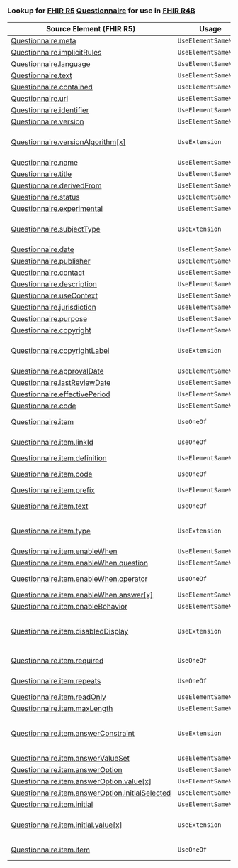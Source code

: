 ### Lookup for [FHIR R5](https://hl7.org/fhir/R5/) [Questionnaire](https://hl7.org/fhir/R5/Questionnaire.html) for use in [FHIR R4B](https://hl7.org/fhir/R4B/)

| Source Element (FHIR R5) | Usage | Target |
| -------------- | ----- | ------ |
| [Questionnaire.meta](https://hl7.org/fhir/R5/Questionnaire.html#resource) | `UseElementSameName` | [Questionnaire.meta](https://hl7.org/fhir/R4B/Questionnaire.html#resource) |
| [Questionnaire.implicitRules](https://hl7.org/fhir/R5/Questionnaire.html#resource) | `UseElementSameName` | [Questionnaire.implicitRules](https://hl7.org/fhir/R4B/Questionnaire.html#resource) |
| [Questionnaire.language](https://hl7.org/fhir/R5/Questionnaire.html#resource) | `UseElementSameName` | [Questionnaire.language](https://hl7.org/fhir/R4B/Questionnaire.html#resource) |
| [Questionnaire.text](https://hl7.org/fhir/R5/Questionnaire.html#resource) | `UseElementSameName` | [Questionnaire.text](https://hl7.org/fhir/R4B/Questionnaire.html#resource) |
| [Questionnaire.contained](https://hl7.org/fhir/R5/Questionnaire.html#resource) | `UseElementSameName` | [Questionnaire.contained](https://hl7.org/fhir/R4B/Questionnaire.html#resource) |
| [Questionnaire.url](https://hl7.org/fhir/R5/Questionnaire.html#resource) | `UseElementSameName` | [Questionnaire.url](https://hl7.org/fhir/R4B/Questionnaire.html#resource) |
| [Questionnaire.identifier](https://hl7.org/fhir/R5/Questionnaire.html#resource) | `UseElementSameName` | [Questionnaire.identifier](https://hl7.org/fhir/R4B/Questionnaire.html#resource) |
| [Questionnaire.version](https://hl7.org/fhir/R5/Questionnaire.html#resource) | `UseElementSameName` | [Questionnaire.version](https://hl7.org/fhir/R4B/Questionnaire.html#resource) |
| [Questionnaire.versionAlgorithm[x]](https://hl7.org/fhir/R5/Questionnaire.html#resource) | `UseExtension` | [http://hl7.org/fhir/5.0/StructureDefinition/extension-Questionnaire.versionAlgorithm](StructureDefinition-ext-R5-Questionnaire.versionAlgorithm.html) |
| [Questionnaire.name](https://hl7.org/fhir/R5/Questionnaire.html#resource) | `UseElementSameName` | [Questionnaire.name](https://hl7.org/fhir/R4B/Questionnaire.html#resource) |
| [Questionnaire.title](https://hl7.org/fhir/R5/Questionnaire.html#resource) | `UseElementSameName` | [Questionnaire.title](https://hl7.org/fhir/R4B/Questionnaire.html#resource) |
| [Questionnaire.derivedFrom](https://hl7.org/fhir/R5/Questionnaire.html#resource) | `UseElementSameName` | [Questionnaire.derivedFrom](https://hl7.org/fhir/R4B/Questionnaire.html#resource) |
| [Questionnaire.status](https://hl7.org/fhir/R5/Questionnaire.html#resource) | `UseElementSameName` | [Questionnaire.status](https://hl7.org/fhir/R4B/Questionnaire.html#resource) |
| [Questionnaire.experimental](https://hl7.org/fhir/R5/Questionnaire.html#resource) | `UseElementSameName` | [Questionnaire.experimental](https://hl7.org/fhir/R4B/Questionnaire.html#resource) |
| [Questionnaire.subjectType](https://hl7.org/fhir/R5/Questionnaire.html#resource) | `UseExtension` | [http://hl7.org/fhir/5.0/StructureDefinition/extension-Questionnaire.subjectType](StructureDefinition-ext-R5-Questionnaire.subjectType.html) |
| [Questionnaire.date](https://hl7.org/fhir/R5/Questionnaire.html#resource) | `UseElementSameName` | [Questionnaire.date](https://hl7.org/fhir/R4B/Questionnaire.html#resource) |
| [Questionnaire.publisher](https://hl7.org/fhir/R5/Questionnaire.html#resource) | `UseElementSameName` | [Questionnaire.publisher](https://hl7.org/fhir/R4B/Questionnaire.html#resource) |
| [Questionnaire.contact](https://hl7.org/fhir/R5/Questionnaire.html#resource) | `UseElementSameName` | [Questionnaire.contact](https://hl7.org/fhir/R4B/Questionnaire.html#resource) |
| [Questionnaire.description](https://hl7.org/fhir/R5/Questionnaire.html#resource) | `UseElementSameName` | [Questionnaire.description](https://hl7.org/fhir/R4B/Questionnaire.html#resource) |
| [Questionnaire.useContext](https://hl7.org/fhir/R5/Questionnaire.html#resource) | `UseElementSameName` | [Questionnaire.useContext](https://hl7.org/fhir/R4B/Questionnaire.html#resource) |
| [Questionnaire.jurisdiction](https://hl7.org/fhir/R5/Questionnaire.html#resource) | `UseElementSameName` | [Questionnaire.jurisdiction](https://hl7.org/fhir/R4B/Questionnaire.html#resource) |
| [Questionnaire.purpose](https://hl7.org/fhir/R5/Questionnaire.html#resource) | `UseElementSameName` | [Questionnaire.purpose](https://hl7.org/fhir/R4B/Questionnaire.html#resource) |
| [Questionnaire.copyright](https://hl7.org/fhir/R5/Questionnaire.html#resource) | `UseElementSameName` | [Questionnaire.copyright](https://hl7.org/fhir/R4B/Questionnaire.html#resource) |
| [Questionnaire.copyrightLabel](https://hl7.org/fhir/R5/Questionnaire.html#resource) | `UseExtension` | [http://hl7.org/fhir/5.0/StructureDefinition/extension-Questionnaire.copyrightLabel](StructureDefinition-ext-R5-Questionnaire.copyrightLabel.html) |
| [Questionnaire.approvalDate](https://hl7.org/fhir/R5/Questionnaire.html#resource) | `UseElementSameName` | [Questionnaire.approvalDate](https://hl7.org/fhir/R4B/Questionnaire.html#resource) |
| [Questionnaire.lastReviewDate](https://hl7.org/fhir/R5/Questionnaire.html#resource) | `UseElementSameName` | [Questionnaire.lastReviewDate](https://hl7.org/fhir/R4B/Questionnaire.html#resource) |
| [Questionnaire.effectivePeriod](https://hl7.org/fhir/R5/Questionnaire.html#resource) | `UseElementSameName` | [Questionnaire.effectivePeriod](https://hl7.org/fhir/R4B/Questionnaire.html#resource) |
| [Questionnaire.code](https://hl7.org/fhir/R5/Questionnaire.html#resource) | `UseElementSameName` | [Questionnaire.code](https://hl7.org/fhir/R4B/Questionnaire.html#resource) |
| [Questionnaire.item](https://hl7.org/fhir/R5/Questionnaire.html#resource) | `UseOneOf` | [Questionnaire.item](https://hl7.org/fhir/R4B/Questionnaire.html#resource)<br />[Questionnaire.item](https://hl7.org/fhir/R4B/Questionnaire.html#resource) |
| [Questionnaire.item.linkId](https://hl7.org/fhir/R5/Questionnaire.html#resource) | `UseOneOf` | [Questionnaire.item.linkId](https://hl7.org/fhir/R4B/Questionnaire.html#resource)<br />[Questionnaire.item.linkId](https://hl7.org/fhir/R4B/Questionnaire.html#resource) |
| [Questionnaire.item.definition](https://hl7.org/fhir/R5/Questionnaire.html#resource) | `UseElementSameName` | [Questionnaire.item.definition](https://hl7.org/fhir/R4B/Questionnaire.html#resource) |
| [Questionnaire.item.code](https://hl7.org/fhir/R5/Questionnaire.html#resource) | `UseOneOf` | [Questionnaire.item.code](https://hl7.org/fhir/R4B/Questionnaire.html#resource)<br />[Questionnaire.item.code](https://hl7.org/fhir/R4B/Questionnaire.html#resource) |
| [Questionnaire.item.prefix](https://hl7.org/fhir/R5/Questionnaire.html#resource) | `UseElementSameName` | [Questionnaire.item.prefix](https://hl7.org/fhir/R4B/Questionnaire.html#resource) |
| [Questionnaire.item.text](https://hl7.org/fhir/R5/Questionnaire.html#resource) | `UseOneOf` | [Questionnaire.item.text](https://hl7.org/fhir/R4B/Questionnaire.html#resource)<br />[Questionnaire.item.text](https://hl7.org/fhir/R4B/Questionnaire.html#resource) |
| [Questionnaire.item.type](https://hl7.org/fhir/R5/Questionnaire.html#resource) | `UseExtension` | [http://hl7.org/fhir/5.0/StructureDefinition/extension-Questionnaire.item.type](StructureDefinition-ext-R5-Questionnaire.it.type.html) |
| [Questionnaire.item.enableWhen](https://hl7.org/fhir/R5/Questionnaire.html#resource) | `UseElementSameName` | [Questionnaire.item.enableWhen](https://hl7.org/fhir/R4B/Questionnaire.html#resource) |
| [Questionnaire.item.enableWhen.question](https://hl7.org/fhir/R5/Questionnaire.html#resource) | `UseElementSameName` | [Questionnaire.item.enableWhen.question](https://hl7.org/fhir/R4B/Questionnaire.html#resource) |
| [Questionnaire.item.enableWhen.operator](https://hl7.org/fhir/R5/Questionnaire.html#resource) | `UseOneOf` | [Questionnaire.item.enableWhen.operator](https://hl7.org/fhir/R4B/Questionnaire.html#resource)<br />[Questionnaire.item.enableWhen.operator](https://hl7.org/fhir/R4B/Questionnaire.html#resource) |
| [Questionnaire.item.enableWhen.answer[x]](https://hl7.org/fhir/R5/Questionnaire.html#resource) | `UseElementSameName` | [Questionnaire.item.enableWhen.answer[x]](https://hl7.org/fhir/R4B/Questionnaire.html#resource) |
| [Questionnaire.item.enableBehavior](https://hl7.org/fhir/R5/Questionnaire.html#resource) | `UseElementSameName` | [Questionnaire.item.enableBehavior](https://hl7.org/fhir/R4B/Questionnaire.html#resource) |
| [Questionnaire.item.disabledDisplay](https://hl7.org/fhir/R5/Questionnaire.html#resource) | `UseExtension` | [http://hl7.org/fhir/5.0/StructureDefinition/extension-Questionnaire.item.disabledDisplay](StructureDefinition-ext-R5-Questionnaire.it.disabledDisplay.html) |
| [Questionnaire.item.required](https://hl7.org/fhir/R5/Questionnaire.html#resource) | `UseOneOf` | [Questionnaire.item.required](https://hl7.org/fhir/R4B/Questionnaire.html#resource)<br />[Questionnaire.item.required](https://hl7.org/fhir/R4B/Questionnaire.html#resource) |
| [Questionnaire.item.repeats](https://hl7.org/fhir/R5/Questionnaire.html#resource) | `UseOneOf` | [Questionnaire.item.repeats](https://hl7.org/fhir/R4B/Questionnaire.html#resource)<br />[Questionnaire.item.repeats](https://hl7.org/fhir/R4B/Questionnaire.html#resource) |
| [Questionnaire.item.readOnly](https://hl7.org/fhir/R5/Questionnaire.html#resource) | `UseElementSameName` | [Questionnaire.item.readOnly](https://hl7.org/fhir/R4B/Questionnaire.html#resource) |
| [Questionnaire.item.maxLength](https://hl7.org/fhir/R5/Questionnaire.html#resource) | `UseElementSameName` | [Questionnaire.item.maxLength](https://hl7.org/fhir/R4B/Questionnaire.html#resource) |
| [Questionnaire.item.answerConstraint](https://hl7.org/fhir/R5/Questionnaire.html#resource) | `UseExtension` | [http://hl7.org/fhir/5.0/StructureDefinition/extension-Questionnaire.item.answerConstraint](StructureDefinition-ext-R5-Questionnaire.it.answerConstraint.html) |
| [Questionnaire.item.answerValueSet](https://hl7.org/fhir/R5/Questionnaire.html#resource) | `UseElementSameName` | [Questionnaire.item.answerValueSet](https://hl7.org/fhir/R4B/Questionnaire.html#resource) |
| [Questionnaire.item.answerOption](https://hl7.org/fhir/R5/Questionnaire.html#resource) | `UseElementSameName` | [Questionnaire.item.answerOption](https://hl7.org/fhir/R4B/Questionnaire.html#resource) |
| [Questionnaire.item.answerOption.value[x]](https://hl7.org/fhir/R5/Questionnaire.html#resource) | `UseElementSameName` | [Questionnaire.item.answerOption.value[x]](https://hl7.org/fhir/R4B/Questionnaire.html#resource) |
| [Questionnaire.item.answerOption.initialSelected](https://hl7.org/fhir/R5/Questionnaire.html#resource) | `UseElementSameName` | [Questionnaire.item.answerOption.initialSelected](https://hl7.org/fhir/R4B/Questionnaire.html#resource) |
| [Questionnaire.item.initial](https://hl7.org/fhir/R5/Questionnaire.html#resource) | `UseElementSameName` | [Questionnaire.item.initial](https://hl7.org/fhir/R4B/Questionnaire.html#resource) |
| [Questionnaire.item.initial.value[x]](https://hl7.org/fhir/R5/Questionnaire.html#resource) | `UseExtension` | [http://hl7.org/fhir/5.0/StructureDefinition/extension-Questionnaire.item.initial.value](StructureDefinition-ext-R5-Questionnaire.it.in.value.html) |
| [Questionnaire.item.item](https://hl7.org/fhir/R5/Questionnaire.html#resource) | `UseOneOf` | [Questionnaire.item.item](https://hl7.org/fhir/R4B/Questionnaire.html#resource)<br />[Questionnaire.item.item](https://hl7.org/fhir/R4B/Questionnaire.html#resource) |
